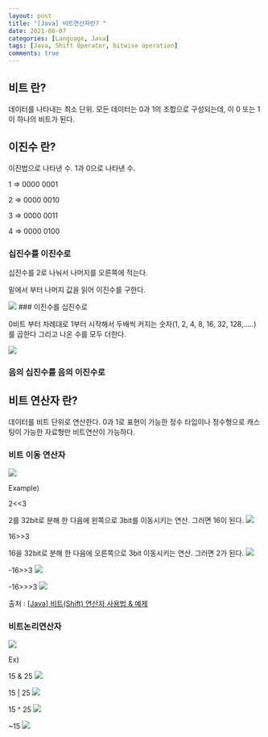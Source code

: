 ```yaml
---
layout: post
title: "[Java] 비트연산자란? "
date: 2021-06-07
categories: [Language, Java]
tags: [Java, Shift Operator, bitwise operation]
comments: true
---
```

## 비트 란?

데이터를 나타내는 최소 단위. 모든 데이터는 0과 1의 조합으로 구성되는데, 이 0 또는 1이 하나의 비트가 된다. 

## 이진수 란?

이진법으로 나타낸 수. 1과 0으로 나타낸 수. 

1 ⇒ 0000 0001

2 ⇒ 0000 0010

3 ⇒ 0000 0011

4 ⇒ 0000 0100 

### 십진수를 이진수로

십진수를 2로 나눠서 나머지를 오른쪽에 적는다. 

밑에서 부터 나머지 값을 읽어 이진수를 구한다. 

<img src ="https://eunmik.github.io/bonita.github.io/assets/img/210607-binary.jpeg" />
### 이진수를 십진수로

0비트 부터 차례대로 
1부터 시작해서 두배씩 커지는 숫자(1, 2, 4, 8, 16, 32, 128,.....) 를 곱한다
그리고 나온 수를 모두 더한다. 

<img src ="https://eunmik.github.io/bonita.github.io/assets/img/210607-binary2.jpeg" />

### 음의 십진수를 음의 이진수로

## 비트 연산자 란?

데이터를 비트 단위로 연산한다. 0과 1로 표현이 가능한 정수 타입이나 정수형으로 캐스팅이 가능한 자료형만 비트연산이 가능하다. 

### 비트 이동 연산자

<img src ="https://eunmik.github.io/bonita.github.io/assets/img/210607-bitwise_operator.png" />

Example) 

2<<3 

2를 32bit로 분해 한 다음에 왼쪽으로 3bit를 이동시키는 연산.  그러면 16이 된다. 
<img src ="https://eunmik.github.io/bonita.github.io/assets/img/210607-bitwise_example1.png" />

16>>3 

16을 32bit로 분해 한 다음에 오른쪽으로 3bit 이동시키는 연산. 그러면 2가 된다. 
<img src ="https://eunmik.github.io/bonita.github.io/assets/img/210607-bitwise_example2.png" />

-16>>3
<img src ="https://eunmik.github.io/bonita.github.io/assets/img/210607-bitwise_example3.png" />

-16>>>3
<img src ="https://eunmik.github.io/bonita.github.io/assets/img/210607-bitwise_example4.png" />

출처 : [[Java] 비트(Shift) 연산자 사용법 & 예제](https://coding-factory.tistory.com/521)

### 비트논리연산자

<img src ="https://eunmik.github.io/bonita.github.io/assets/img/210607-bitwise_operator2.png" />

Ex) 

15 & 25 
<img src ="https://eunmik.github.io/bonita.github.io/assets/img/210607-bitwise_example5.png" />

15 | 25 
<img src ="https://eunmik.github.io/bonita.github.io/assets/img/210607-bitwise_example6.png" />

15 ^ 25 
<img src ="https://eunmik.github.io/bonita.github.io/assets/img/210607-bitwise_example7.png" />

~15
<img src ="https://eunmik.github.io/bonita.github.io/assets/img/210607-bitwise_example8.png" />